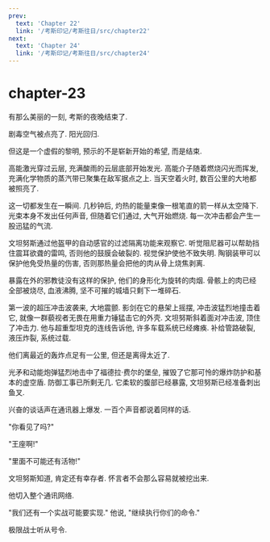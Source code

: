 ```yaml
---
prev:
  text: 'Chapter 22'
  link: '/考斯印记/考斯往日/src/chapter22'
next:
  text: 'Chapter 24'
  link: '/考斯印记/考斯往日/src/chapter24'
---
```


# chapter-23

有那么美丽的一刻, 考斯的夜晚结束了.

剧毒空气被点亮了. 阳光回归.

但这是一个虚假的黎明, 预示的不是崭新开始的希望, 而是结束.

高能激光穿过云层, 充满酸雨的云层底部开始发光. 高能介子随着燃烧闪光而挥发, 充满化学物质的蒸汽带已聚集在敌军据点之上. 当天空着火时, 数百公里的大地都被照亮了.

这一切都发生在一瞬间. 几秒钟后, 灼热的能量束像一根笔直的箭一样从太空降下. 光束本身不发出任何声音, 但随着它们通过, 大气开始燃烧. 每一次冲击都会产生一股迅猛的气流.

文坦努斯通过他盔甲的自动感官的过滤隔离功能来观察它. 听觉阻尼器可以帮助挡住震耳欲聋的雷鸣, 否则他的鼓膜会破裂的. 视觉保护使他不致失明. 陶钢装甲可以保护他免受热量的伤害, 否则那热量会把他的肉从骨上烧焦剥离.

暴露在外的邪教徒没有这样的保护, 他们的身形化为旋转的肉烟. 骨骸上的肉已经全部被烧尽, 血液沸腾, 坚不可摧的城墙只剩下一堆碎石.

第一波的超压冲击波袭来, 大地震颤. 影剑在它的悬架上摇摆, 冲击波猛烈地撞击着它, 就像一群藐视者无畏在用重力锤猛击它的外壳. 文坦努斯斜着面对冲击波, 顶住了冲击力. 他与超重型坦克的连线告诉他, 许多车载系统已经瘫痪. 补给管路破裂, 液压炸裂, 系统过载.

他们离最近的轰炸点足有一公里, 但还是离得太近了.

光矛和动能炮弹猛烈地击中了福德拉·费尔的堡垒, 摧毁了它那可怜的爆炸防护和基本的虚空盾. 防御工事已所剩无几. 它柔软的腹部已经暴露, 文坦努斯已经准备刺出鱼叉.

兴奋的谈话声在通讯器上爆发. 一百个声音都说着同样的话.

"你看见了吗?"

"王座啊!"

"里面不可能还有活物!"

文坦努斯知道, 肯定还有幸存者. 怀言者不会那么容易就被挖出来.

他切入整个通讯网络.

"我们还有一个实战可能要实现." 他说, "继续执行你们的命令."

极限战士听从号令.
